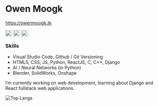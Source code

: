 # Owen Moogk

https://owenmoogk.tk

<a href="https://twitter.com/owen_moogk">
  <img align="left" alt="Twitter" width="22px" src="https://raw.githubusercontent.com/peterthehan/peterthehan/master/assets/twitter.svg" />
</a>
<a href="https://www.linkedin.com/in/owen-moogk-1ab9371b8/">
  <img align="left" alt="LinkedIn" width="22px" src="https://raw.githubusercontent.com/peterthehan/peterthehan/master/assets/linkedin.svg" />
</a>
<a href="https://open.spotify.com/user/uoxjt33b2c9axd2h9d74l3wag">
  <img align="left" alt="Spotify" width="22px" src="https://raw.githubusercontent.com/peterthehan/peterthehan/master/assets/spotify.svg" />
</a>
<br />

### Skills
- Visual Studio Code, Github / Git Versioning
- HTML5, CSS, JS, Python, ReactJS, C, C++, Django
- AI / Neural Networks (in Python)
- Blender, SolidWorks, Onshape

I’m currently working on web development, learning about Django and React fullstack web applications.

![Top Langs](https://github-readme-stats.vercel.app/api/top-langs/?username=owenmoogk&layout=compact)
